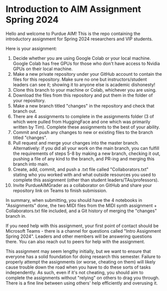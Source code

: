 # Introduction to AIM Assignment Spring 2024

Hello and welcome to Purdue AIM! This is the repo containing the introductory assignment for Spring 2024 researchers and VIP students.

Here is your assignment:

1. Decide whether you are using Google Colab or your local machine. Google Colab has free GPUs for those who don't have access to Nvidia GPUs on their local machine.
2. Make a new private repository under your GitHub account to contain the files for this repository. Make sure no one but instructors/student leaders can see it; showing it to anyone else is academic dishonesty!
3. Clone this branch to your machine or Colab, whichever you are using.
4. Download the files from this repository and put them in the folder of your repository.
5. Make a new branch titled "changes" in the repository and check that branch out.
6. There are 4 assignments to complete in the assignments folder (3 of which were pulled from HuggingFace and one which was primarily written by Tim). Complete these assignments to the best of your ability.
7. Commit and push any changes to new or existing files to the branch titled "changes".
8. Pull request and merge your changes into the master branch.
Alternatively: if you did all your work on the main branch, you can fulfill the requirements of steps 5-8 by making a new branch, checking it out, pushing a file of any kind to the branch, and PR-ing and merging this branch into main.
9. Create, add, commit, and push a .txt file called "Collaborators.txt" stating who you worked with and what outside resources you used to complete this assignment (other than student leaders/TAs/professors).
10. Invite PurdueAIMGrader as a collaborator on GitHub and share your repository link on Teams to finish submission.

In summary, when submitting, you should have the 4 notebooks in "Assignments" done, the two MIDI files from the MIDI synth assignment + Collaborators.txt file included, and a Git history of merging the "changes" branch in.

If you need help with this assignment, your first point of contact should be Microsoft Teams - there is a channel for questions called "Intro Assignment Spring 2024". Leaders and other members will be answering questions there. You can also reach out to peers for help with the assignment. 

This assignment may seem lengthy initially, but we want to ensure that everyone has a solid foundation for doing research this semester. Failure to properly attempt the assignments (or worse, cheating on them) will likely cause trouble down the road when you have to do these sorts of tasks independently. As such, even if it's not cheating, you should aim to complete the assignments without "relying" on others to drag you through. There is a fine line between using others' help efficiently and overusing it.
